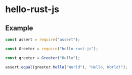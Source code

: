 # hello-rust-js

## Example

```js
const assert = require("assert");

const Greeter = require("hello-rust-js");

const greeter = Greeter("Hello");

assert.equal(greeter.hello("World"), "Hello, World!");
```
